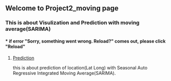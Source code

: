## Welcome to Project2_moving page

### This is about Visulization and Prediction with moving average(SARIMA)
####  * if error "Sorry, something went wrong. Reload?" comes out, please click "Reload"

1. [Prediction](https://github.com/tododata101/tododata101.github.io/blob/master/pythoncode/Project2_moving/Sarima.py) 

    this is about prediction of location(Lat Long) with Seasonal Auto Regressive Integrated Moving Average(SARIMA).

